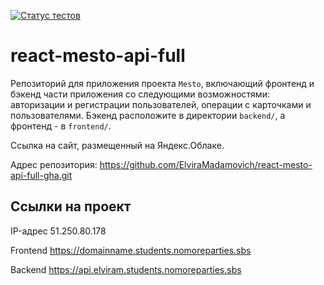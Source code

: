 [![Статус тестов](../../actions/workflows/tests.yml/badge.svg)](../../actions/workflows/tests.yml)

# react-mesto-api-full
Репозиторий для приложения проекта `Mesto`, включающий фронтенд и бэкенд части приложения со следующими возможностями: авторизации и регистрации пользователей, операции с карточками и пользователями. Бэкенд расположите в директории `backend/`, а фронтенд - в `frontend/`. 
  
Ссылка на сайт, размещенный на Яндекс.Облаке.

Адрес репозитория: https://github.com/ElviraMadamovich/react-mesto-api-full-gha.git

## Ссылки на проект

IP-адрес 51.250.80.178

Frontend https://domainname.students.nomoreparties.sbs

Backend https://api.elviram.students.nomoreparties.sbs
